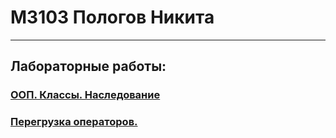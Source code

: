 # М3103 Пологов Никита  

---
## Лабораторные работы:
### [ООП. Классы. Наследование](homework1/README.md)
### [Перегрузка операторов.](homework2/README.md)
